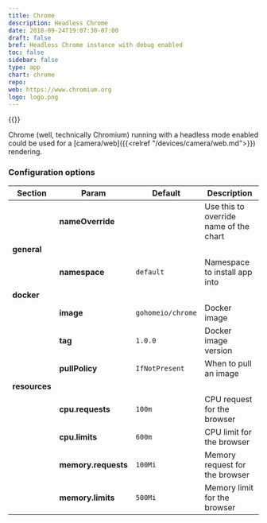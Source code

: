 ```yaml
---
title: Chrome
description: Headless Chrome
date: 2018-09-24T19:07:30-07:00
draft: false
bref: Headless Chrome instance with debug enabled
toc: false
sidebar: false
type: app
chart: chrome
repo: 
web: https://www.chromium.org
logo: logo.png
---
```

{{<app>}}

Chrome (well, technically Chromium) running with a headless mode enabled could
be used for a [camera/web]({{<relref "/devices/camera/web.md">}}) rendering.

### Configuration options

| Section | Param | Default | Description |
|---------|-------|---------|-------------|
|| **nameOverride** || Use this to override name of the chart |
| **general** |
|| **namespace** | `default` | Namespace to install app into |
| **docker** |
|| **image** | `gohomeio/chrome` | Docker image |
|| **tag** | `1.0.0` | Docker image version |
|| **pullPolicy** | `IfNotPresent` | When to pull an image |
| **resources** |
|| **cpu.requests** | `100m` | CPU request for the browser |
|| **cpu.limits** | `600m` | CPU limit for the browser |
|| **memory.requests** | `100Mi` | Memory request for the browser |
|| **memory.limits** | `500Mi` | Memory limit for the browser |
